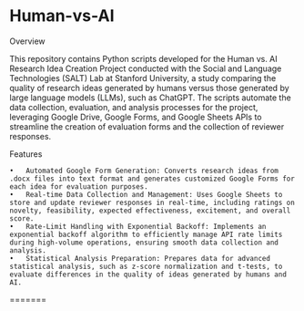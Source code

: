 
# Human-vs-AI

Overview

This repository contains Python scripts developed for the Human vs. AI Research Idea Creation Project conducted with the Social and Language Technologies (SALT) Lab at Stanford University, a study comparing the quality of research ideas generated by humans versus those generated by large language models (LLMs), such as ChatGPT. The scripts automate the data collection, evaluation, and analysis processes for the project, leveraging Google Drive, Google Forms, and Google Sheets APIs to streamline the creation of evaluation forms and the collection of reviewer responses.

Features

	•	Automated Google Form Generation: Converts research ideas from .docx files into text format and generates customized Google Forms for each idea for evaluation purposes.
	•	Real-time Data Collection and Management: Uses Google Sheets to store and update reviewer responses in real-time, including ratings on novelty, feasibility, expected effectiveness, excitement, and overall score.
	•	Rate-Limit Handling with Exponential Backoff: Implements an exponential backoff algorithm to efficiently manage API rate limits during high-volume operations, ensuring smooth data collection and analysis.
	•	Statistical Analysis Preparation: Prepares data for advanced statistical analysis, such as z-score normalization and t-tests, to evaluate differences in the quality of ideas generated by humans and AI.
=======

